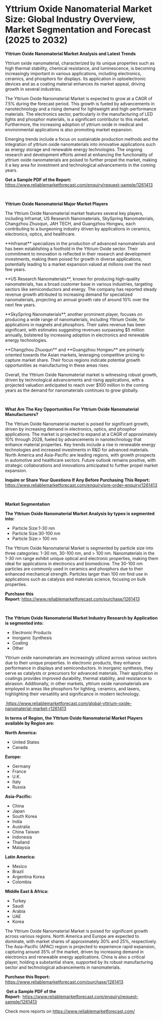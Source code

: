 <p><h1>Yttrium Oxide Nanomaterial Market Size: Global Industry Overview, Market Segmentation and Forecast (2025 to 2032)</h1></p><p><strong>Yttrium Oxide Nanomaterial Market Analysis and Latest Trends</strong></p>
<p><p>Yttrium oxide nanomaterial, characterized by its unique properties such as high thermal stability, chemical resistance, and luminescence, is becoming increasingly important in various applications, including electronics, ceramics, and phosphors for displays. Its application in optoelectronic devices and as a coating material enhances its market appeal, driving growth in several industries.</p><p>The Yttrium Oxide Nanomaterial Market is expected to grow at a CAGR of 7.5% during the forecast period. This growth is fueled by advancements in nanotechnology and a rising demand for lightweight and high-performance materials. The electronics sector, particularly in the manufacturing of LED lights and phosphor materials, is a significant contributor to this market. Furthermore, the increasing adoption of yttrium oxide in medical and environmental applications is also promoting market expansion.</p><p>Emerging trends include a focus on sustainable production methods and the integration of yttrium oxide nanomaterials into innovative applications such as energy storage and renewable energy technologies. The ongoing research and development efforts aimed at enhancing the functionality of yttrium oxide nanomaterials are poised to further propel the market, making it a key area for investment and technological advancements in the coming years.</p></p>
<p><strong>Get a Sample PDF of the Report:&nbsp;</strong> <a href="https://www.reliablemarketforecast.com/enquiry/request-sample/1261413?utm_campaign=3129&utm_medium=2&utm_source=Github&utm_content=ia&utm_term=03042025&utm_id=yttrium-oxide-nanomaterial">https://www.reliablemarketforecast.com/enquiry/request-sample/1261413</a></p>
<p>&nbsp;</p>
<p><strong>Yttrium Oxide Nanomaterial Major Market Players</strong></p>
<p><p>The Yttrium Oxide Nanomaterial market features several key players, including Inframat, US Research Nanomaterials, SkySpring Nanomaterials, Changzhou Zhuoqun, JAH TECH, and Guangzhou Hongwu, each contributing to a burgeoning industry driven by applications in ceramics, electronics, optics, and healthcare.</p><p>**Inframat** specializes in the production of advanced nanomaterials and has been establishing a foothold in the Yttrium Oxide sector. Their commitment to innovation is reflected in their research and development investments, making them poised for growth in diverse applications, potentially leading to a market expansion valued at millions over the next few years.</p><p>**US Research Nanomaterials**, known for producing high-quality nanomaterials, has a broad customer base in various industries, targeting sectors like semiconductors and energy. The company has reported steady revenue growth attributed to increasing demand for specialized nanomaterials, projecting an annual growth rate of around 10% over the next few years.</p><p>**SkySpring Nanomaterials**, another prominent player, focuses on producing a wide range of nanomaterials, including Yttrium Oxide, for applications in magnets and phosphors. Their sales revenue has been significant, with estimates suggesting revenues surpassing $5 million annually, bolstered by increasing adoption in electronics and renewable energy technologies.</p><p>**Changzhou Zhuoqun** and **Guangzhou Hongwu** are primarily oriented towards the Asian markets, leveraging competitive pricing to capture market share. Their focus regions indicate potential growth opportunities as manufacturing in these areas rises.</p><p>Overall, the Yttrium Oxide Nanomaterial market is witnessing robust growth, driven by technological advancements and rising applications, with a projected valuation anticipated to reach over $100 million in the coming years as the demand for nanomaterials continues to grow globally.</p></p>
<p>&nbsp;</p>
<p><strong>What Are The Key Opportunities For Yttrium Oxide Nanomaterial Manufacturers?</strong></p>
<p><p>The Yttrium Oxide Nanomaterial market is poised for significant growth, driven by increasing demand in electronics, optics, and phosphor applications. The market is projected to expand at a CAGR of approximately 10% through 2028, fueled by advancements in nanotechnology that enhance material properties. Key trends include a rise in renewable energy technologies and increased investments in R&D for advanced materials. North America and Asia-Pacific are leading regions, with growth prospects in automotive and healthcare sectors. Future outlook remains positive, with strategic collaborations and innovations anticipated to further propel market expansion.</p></p>
<p><strong>Inquire or Share Your Questions If Any Before Purchasing This Report:</strong> <a href="https://www.reliablemarketforecast.com/enquiry/pre-order-enquiry/1261413?utm_campaign=3129&utm_medium=2&utm_source=Github&utm_content=ia&utm_term=03042025&utm_id=yttrium-oxide-nanomaterial">https://www.reliablemarketforecast.com/enquiry/pre-order-enquiry/1261413</a></p>
<p>&nbsp;</p>
<p><strong>Market Segmentation</strong></p>
<p><strong>The Yttrium Oxide Nanomaterial Market Analysis by types is segmented into:</strong></p>
<p><ul><li>Particle Size:1-30 nm</li><li>Particle Size:30-100 nm</li><li>Particle Size:> 100 nm</li></ul></p>
<p><p>The Yttrium Oxide Nanomaterial Market is segmented by particle size into three categories: 1-30 nm, 30-100 nm, and > 100 nm. Nanomaterials in the 1-30 nm range exhibit unique optical and electronic properties, making them ideal for applications in electronics and biomedicine. The 30-100 nm particles are commonly used in ceramics and phosphors due to their enhanced mechanical strength. Particles larger than 100 nm find use in applications such as catalysis and materials science, focusing on bulk properties.</p></p>
<p><strong>Purchase this Report:&nbsp;</strong><a href="https://www.reliablemarketforecast.com/purchase/1261413?utm_campaign=3129&utm_medium=2&utm_source=Github&utm_content=ia&utm_term=03042025&utm_id=yttrium-oxide-nanomaterial">https://www.reliablemarketforecast.com/purchase/1261413</a></p>
<p>&nbsp;</p>
<p><strong>The Yttrium Oxide Nanomaterial Market Industry Research by Application is segmented into:</strong></p>
<p><ul><li>Electronic Products</li><li>Inorganic Synthesis</li><li>Coating</li><li>Other</li></ul></p>
<p><p>Yttrium oxide nanomaterials are increasingly utilized across various sectors due to their unique properties. In electronic products, they enhance performance in displays and semiconductors. In inorganic synthesis, they serve as catalysts or precursors for advanced materials. Their application in coatings provides improved durability, thermal stability, and resistance to abrasion. Additionally, in other markets, yttrium oxide nanomaterials are employed in areas like phosphors for lighting, ceramics, and lasers, highlighting their versatility and significance in modern technology.</p></p>
<p><a href="https://www.reliablemarketforecast.com/global-yttrium-oxide-nanomaterial-market-r1261413?utm_campaign=3129&utm_medium=2&utm_source=Github&utm_content=ia&utm_term=03042025&utm_id=yttrium-oxide-nanomaterial">&nbsp;https://www.reliablemarketforecast.com/global-yttrium-oxide-nanomaterial-market-r1261413</a></p>
<p><strong>In terms of Region, the Yttrium Oxide Nanomaterial Market Players available by Region are:</strong></p>
<p>
    <p> <strong> North America: </strong>
        <ul>
            <li>United States</li>
            <li>Canada</li>
        </ul>
        </p> 
    <p> <strong> Europe: </strong>
        <ul>
            <li>Germany</li>
            <li>France</li>
            <li>U.K.</li>
            <li>Italy</li>
            <li>Russia</li>
        </ul>
        </p> 
    <p> <strong> Asia-Pacific: </strong>
        <ul>
            <li>China</li>
            <li>Japan</li>
            <li>South Korea</li>
            <li>India</li>
            <li>Australia</li>
            <li>China Taiwan</li>
            <li>Indonesia</li>
            <li>Thailand</li>
            <li>Malaysia</li>
        </ul>
        </p> 
    <p> <strong> Latin America: </strong>
        <ul>
            <li>Mexico</li>
            <li>Brazil</li>
            <li>Argentina Korea</li>
            <li>Colombia</li>
        </ul>
        </p> 
    <p> <strong> Middle East & Africa: </strong>
        <ul>
            <li>Turkey</li>
            <li>Saudi</li>
            <li>Arabia</li>
            <li>UAE</li>
            <li>Korea</li>
        </ul>
    </p>
    </p>
<p><p>The Yttrium Oxide Nanomaterial Market is poised for significant growth across various regions. North America and Europe are expected to dominate, with market shares of approximately 30% and 25%, respectively. The Asia-Pacific (APAC) region is projected to experience rapid expansion, capturing around 35% of the market, driven by increasing demand in electronics and renewable energy applications. China is also a critical player, holding a substantial share, supported by its robust manufacturing sector and technological advancements in nanomaterials.</p></p>
<p><strong>Purchase this Report: </strong><a href="https://www.reliablemarketforecast.com/purchase/1261413?utm_campaign=3129&utm_medium=2&utm_source=Github&utm_content=ia&utm_term=03042025&utm_id=yttrium-oxide-nanomaterial">https://www.reliablemarketforecast.com/purchase/1261413</a></p>
<p>&nbsp;<strong>Get a Sample PDF of the Report:&nbsp;&nbsp;</strong><a href="https://www.reliablemarketforecast.com/enquiry/request-sample/1261413?utm_campaign=3129&utm_medium=2&utm_source=Github&utm_content=ia&utm_term=03042025&utm_id=yttrium-oxide-nanomaterial">https://www.reliablemarketforecast.com/enquiry/request-sample/1261413</a></p>
<p><strong></strong></p>
<p>Check more reports on <a href="https://www.reliablemarketforecast.com/?utm_campaign=3129&utm_medium=2&utm_source=Github&utm_content=ia&utm_term=03042025&utm_id=yttrium-oxide-nanomaterial">https://www.reliablemarketforecast.com/</a></p>